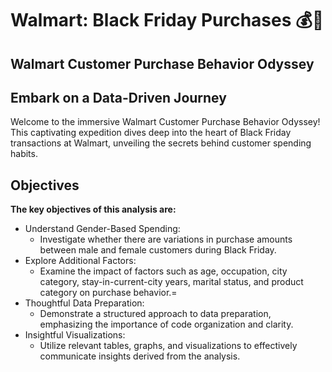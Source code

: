 # Walmart: Black Friday Purchases 💰🛒

## Walmart Customer Purchase Behavior Odyssey

## Embark on a Data-Driven Journey

Welcome to the immersive Walmart Customer Purchase Behavior Odyssey! This captivating expedition dives deep into the heart of Black Friday transactions at Walmart, unveiling the secrets behind customer spending habits. 

## Objectives

__The key objectives of this analysis are:__

+ Understand Gender-Based Spending:
  - Investigate whether there are variations in purchase amounts between male and female customers during Black Friday.
+ Explore Additional Factors:
  - Examine the impact of factors such as age, occupation, city category, stay-in-current-city years, marital status, and product category on purchase behavior.=
+ Thoughtful Data Preparation:
  - Demonstrate a structured approach to data preparation, emphasizing the importance of code organization and clarity.
+ Insightful Visualizations:
  - Utilize relevant tables, graphs, and visualizations to effectively communicate insights derived from the analysis.
